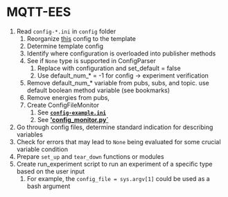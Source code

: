 # MQTT-EES

1. Read `config-*.ini` in `config` folder
   1. Reorganize [this](/mqtt-ees/config/config-ees-lifespan.ini) config to the template
   2. Determine template config
   3. Identify where configuration is overloaded into publisher methods
   4. See if `None` type is supported in ConfigParser
      1. Replace with configuration and set_default = false
      2. Use default_num_* = -1 for config -> experiment verification 
   5. Remove default_num_* variable from pubs, subs, and topic. use default boolean method variable (see bookmarks)
   6. Remove energies from pubs, 
   7. Create ConfigFileMonitor 
      1. See [**`config-example.ini`**](/config/config-example.ini)
      2. See [**'config_monitor.py`**](/config/config_monitor.py)
2. Go through config files, determine standard indication for describing variables
3. Check for errors that may lead to `None` being evaluated for some crucial variable condition
4. Prepare `set_up` and `tear_down` functions or modules
5. Create run_experiment script to run an experiment of a specific type based on the user input
   1. For example, the `config_file = sys.argv[1]` could be used as a bash argument